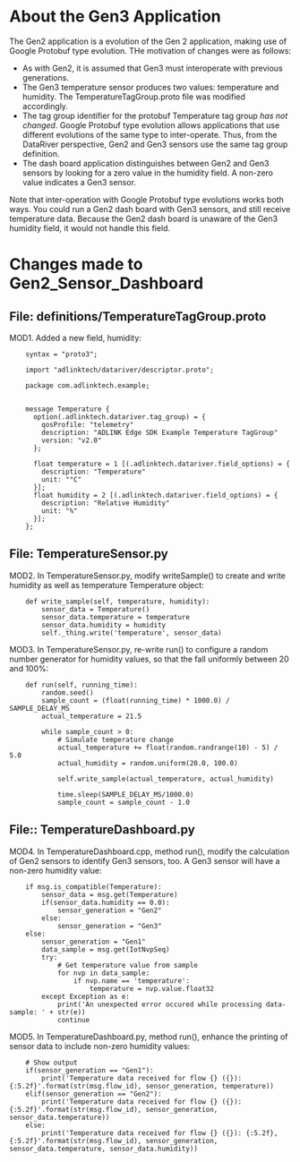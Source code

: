 # About the Gen3 Application

The Gen2 application is a evolution of the Gen 2 application, making use of Google Protobuf type evolution. THe motivation of changes were as follows:

* As with Gen2, it is assumed that Gen3 must interoperate with previous generations.
* The Gen3 temperature sensor produces two values: temperature and humidity. The TemperatureTagGroup.proto file was modified accordingly.
* The tag group identifier for the protobuf Temperature tag group _has not changed_. Google Protobuf type evolution allows applications
that use different evolutions of the same type to inter-operate. Thus, from the DataRiver perspective, Gen2 and Gen3 sensors use the same
tag group definition.
* The dash board application distinguishes between Gen2 and Gen3 sensors by looking for a zero value in the humidity field. A non-zero value
indicates a Gen3 sensor.

Note that inter-operation with Google Protobuf type evolutions works both ways. You could run a Gen2 dash board with Gen3 sensors, and still receive
temperature data. Because the Gen2 dash board is unaware of the Gen3 humidity field, it would not handle this field.

# Changes made to Gen2_Sensor_Dashboard

## File: definitions/TemperatureTagGroup.proto


MOD1. Added a new field, humidity:

        syntax = "proto3";
        
        import "adlinktech/datariver/descriptor.proto";
        
        package com.adlinktech.example;
        
        
        message Temperature {
          option(.adlinktech.datariver.tag_group) = {
            qosProfile: "telemetry"
            description: "ADLINK Edge SDK Example Temperature TagGroup"
            version: "v2.0"
          };
        
          float temperature = 1 [(.adlinktech.datariver.field_options) = {
            description: "Temperature"
            unit: "°C"
          }];
          float humidity = 2 [(.adlinktech.datariver.field_options) = {
            description: "Relative Humidity"
            unit: "%"
          }];
        };
        
## File: TemperatureSensor.py

MOD2. In TemperatureSensor.py, modify writeSample() to create and write humidity as well as temperature Temperature object:

	    def write_sample(self, temperature, humidity):
	        sensor_data = Temperature()
	        sensor_data.temperature = temperature
	        sensor_data.humidity = humidity
	        self._thing.write('temperature', sensor_data)
        

MOD3. In TemperatureSensor.py, re-write run() to configure a random number generator
for humidity values, so that the fall uniformly between 20 and 100%:

	    def run(self, running_time):
	        random.seed()
	        sample_count = (float(running_time) * 1000.0) / SAMPLE_DELAY_MS
	        actual_temperature = 21.5
	 
	        while sample_count > 0:
	            # Simulate temperature change
	            actual_temperature += float(random.randrange(10) - 5) / 5.0
	            actual_humidity = random.uniform(20.0, 100.0)
	 
	            self.write_sample(actual_temperature, actual_humidity)
	            
	            time.sleep(SAMPLE_DELAY_MS/1000.0)
	            sample_count = sample_count - 1.0


## File:: TemperatureDashboard.py

MOD4. In TemperatureDashboard.cpp, method run(), modify the calculation of Gen2 sensors to identify Gen3 sensors, too. 
A Gen3 sensor will have a non-zero humidity value:

		if msg.is_compatible(Temperature):
			sensor_data = msg.get(Temperature)
			if(sensor_data.humidity == 0.0):
				sensor_generation = "Gen2"
			else:
				sensor_generation = "Gen3"
		else: 
			sensor_generation = "Gen1"
			data_sample = msg.get(IotNvpSeq)
			try:
				# Get temperature value from sample
				for nvp in data_sample:
					if nvp.name == 'temperature':
						temperature = nvp.value.float32
			except Exception as e:
				print('An unexpected error occured while processing data-sample: ' + str(e))
				continue

MOD5. In TemperatureDashboard.py, method run(), enhance the printing of sensor data to include non-zero humidity values:

		# Show output
		if(sensor_generation == "Gen1"):
			print('Temperature data received for flow {} ({}): {:5.2f}'.format(str(msg.flow_id), sensor_generation, temperature))
		elif(sensor_generation == "Gen2"):
			print('Temperature data received for flow {} ({}): {:5.2f}'.format(str(msg.flow_id), sensor_generation, sensor_data.temperature))
		else:
			print('Temperature data received for flow {} ({}): {:5.2f}, {:5.2f}'.format(str(msg.flow_id), sensor_generation, sensor_data.temperature, sensor_data.humidity))
  

